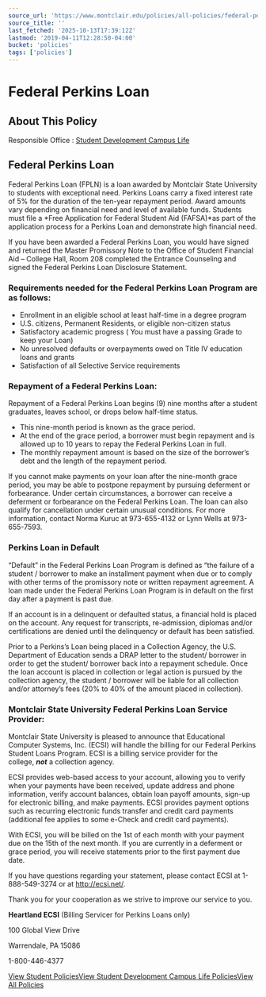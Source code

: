```yaml
---
source_url: 'https://www.montclair.edu/policies/all-policies/federal-perkins-loan/'
source_title: ''
last_fetched: '2025-10-13T17:39:12Z'
lastmod: '2019-04-11T12:28:50-04:00'
bucket: 'policies'
tags: ['policies']
---
```


# Federal Perkins Loan

## About This Policy

Responsible Office
:   [Student Development Campus Life](https://www.montclair.edu/policies/responsible-office/student-development-campus-life/)

## Federal Perkins Loan

Federal Perkins Loan (FPLN) is a loan awarded by Montclair State University to students with exceptional need. Perkins Loans carry a fixed interest rate of 5% for the duration of the ten-year repayment period. Award amounts vary depending on financial need and level of available funds. Students must file a *Free Application for Federal Student Aid (FAFSA)*as part of the application process for a Perkins Loan and demonstrate high financial need.

If you have been awarded a Federal Perkins Loan, you would have signed and returned the Master Promissory Note to the Office of Student Financial Aid – College Hall, Room 208 completed the Entrance Counseling and signed the Federal Perkins Loan Disclosure Statement.

### Requirements needed for the Federal Perkins Loan Program are as follows:

* Enrollment in an eligible school at least half-time in a degree program
* U.S. citizens, Permanent Residents, or eligible non-citizen status
* Satisfactory academic progress ( You must have a passing Grade to keep your Loan)
* No unresolved defaults or overpayments owed on Title IV education loans and grants
* Satisfaction of all Selective Service requirements

### Repayment of a Federal Perkins Loan:

Repayment of a Federal Perkins Loan begins (9) nine months after a student graduates, leaves school, or drops below half-time status.

* This nine-month period is known as the grace period.
* At the end of the grace period, a borrower must begin repayment and is allowed up to 10 years to repay the Federal Perkins Loan in full.
* The monthly repayment amount is based on the size of the borrower’s debt and the length of the repayment period.

If you cannot make payments on your loan after the nine-month grace period, you may be able to postpone repayment by pursuing deferment or forbearance. Under certain circumstances, a borrower can receive a deferment or forbearance on the Federal Perkins Loan. The loan can also qualify for cancellation under certain unusual conditions. For more information, contact Norma Kuruc at 973-655-4132 or Lynn Wells at 973-655-7593.

### Perkins Loan in Default

“Default” in the Federal Perkins Loan Program is defined as “the failure of a student / borrower to make an installment payment when due or to comply with other terms of the promissory note or written repayment agreement. A loan made under the Federal Perkins Loan Program is in default on the first day after a payment is past due.

If an account is in a delinquent or defaulted status, a financial hold is placed on the account. Any request for transcripts, re-admission, diplomas and/or certifications are denied until the delinquency or default has been satisfied.

Prior to a Perkins’s Loan being placed in a Collection Agency, the U.S. Department of Education sends a DRAP letter to the student/ borrower in order to get the student/ borrower back into a repayment schedule. Once the loan account is placed in collection or legal action is pursued by the collection agency, the student / borrower will be liable for all collection and/or attorney’s fees (20% to 40% of the amount placed in collection).

### Montclair State University Federal Perkins Loan Service Provider:

Montclair State University is pleased to announce that Educational Computer Systems, Inc. (ECSI) will handle the billing for our Federal Perkins Student Loans Program. ECSI is a billing service provider for the college, ***not*** a collection agency.

ECSI provides web-based access to your account, allowing you to verify when your payments have been received, update address and phone information, verify account balances, obtain loan payoff amounts, sign-up for electronic billing, and make payments. ECSI provides payment options such as recurring electronic funds transfer and credit card payments (additional fee applies to some e-Check and credit card payments).

With ECSI, you will be billed on the 1st of each month with your payment due on the 15th of the next month. If you are currently in a deferment or grace period, you will receive statements prior to the first payment due date.

If you have questions regarding your statement, please contact ECSI at 1-888-549-3274 or at <http://ecsi.net/>.

Thank you for your cooperation as we strive to improve our service to you.

**Heartland ECSI** (Billing Servicer for Perkins Loans only)

100 Global View Drive

Warrendale, PA 15086

1-800-446-4377

[View Student Policies](https://www.montclair.edu/policies/category/student/)[View Student Development Campus Life Policies](https://www.montclair.edu/policies/responsible-office/student-development-campus-life/)[View All Policies](https://www.montclair.edu/policies/all-policies/)